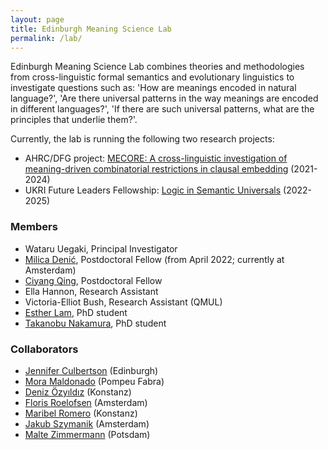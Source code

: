 ```yaml
---
layout: page
title: Edinburgh Meaning Science Lab
permalink: /lab/
---
```


Edinburgh Meaning Science Lab combines theories and methodologies from
cross-linguistic formal semantics and evolutionary linguistics to investigate
questions such as: 'How are meanings encoded in natural language?', 'Are there
universal patterns in the way meanings are encoded in different languages?',
'If there are such universal patterns, what are the principles that underlie
them?'.

Currently, the lab is running the following two research projects: 

- AHRC/DFG project: [MECORE: A cross-linguistic investigation of meaning-driven combinatorial restrictions in clausal embedding](https://wuegaki.ppls.ed.ac.uk/mecore/) (2021-2024)
- UKRI Future Leaders Fellowship: [Logic in Semantic Universals](http://www.wataruuegaki.com/flf/) (2022-2025)

### Members

- Wataru Uegaki, Principal Investigator
- [Milica Denić](https://www.researchgate.net/profile/Milica-Denic), Postdoctoral Fellow (from April 2022; currently at Amsterdam)
- [Ciyang Qing](https://sites.google.com/site/qciyang/), Postdoctoral Fellow 
- Ella Hannon, Research Assistant 
- Victoria-Elliot Bush, Research Assistant (QMUL)
- [Esther Lam](https://www.ed.ac.uk/profile/esther-lam), PhD student
- [Takanobu Nakamura](https://takanobunakamura.github.io/), PhD student

### Collaborators

- [Jennifer Culbertson](http://jennifer-culbertson.github.io/) (Edinburgh)
- [Mora Maldonado](https://moramaldonado.github.io/) (Pompeu Fabra)
- [Deniz Özyıldız](https://deniz.fr/) (Konstanz)
- [Floris Roelofsen](https://www.florisroelofsen.com/) (Amsterdam)
- [Maribel Romero](https://ling.sprachwiss.uni-konstanz.de/pages/home/romero/index.html) (Konstanz)
- [Jakub Szymanik](https://jakubszymanik.com/) (Amsterdam)
- [Malte Zimmermann](https://www.ling.uni-potsdam.de/~zimmermann/) (Potsdam)

### Talk series

Jointly with Brian Rabern (Edinburgh Philosophy), we organise a talk series by
external and internal speakers who work on issues in meaning. See
[here](https://emsg.phil-lang.net/calendar/talks/) for the current schedule of
the talk series.
